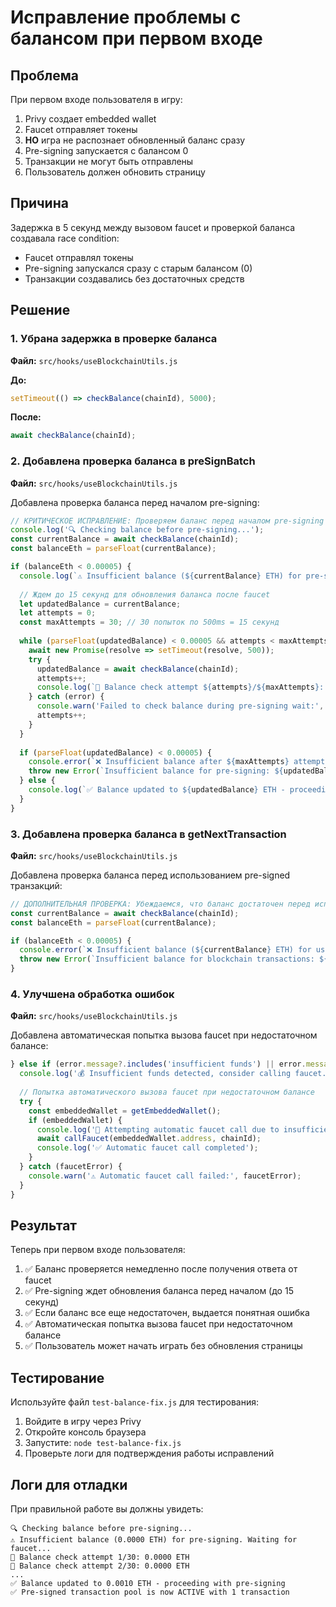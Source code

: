 # Исправление проблемы с балансом при первом входе

## Проблема

При первом входе пользователя в игру:
1. Privy создает embedded wallet
2. Faucet отправляет токены
3. **НО** игра не распознает обновленный баланс сразу
4. Pre-signing запускается с балансом 0
5. Транзакции не могут быть отправлены
6. Пользователь должен обновить страницу

## Причина

Задержка в 5 секунд между вызовом faucet и проверкой баланса создавала race condition:
- Faucet отправлял токены
- Pre-signing запускался сразу с старым балансом (0)
- Транзакции создавались без достаточных средств

## Решение

### 1. Убрана задержка в проверке баланса

**Файл:** `src/hooks/useBlockchainUtils.js`

**До:**
```javascript
setTimeout(() => checkBalance(chainId), 5000);
```

**После:**
```javascript
await checkBalance(chainId);
```

### 2. Добавлена проверка баланса в preSignBatch

**Файл:** `src/hooks/useBlockchainUtils.js`

Добавлена проверка баланса перед началом pre-signing:
```javascript
// КРИТИЧЕСКОЕ ИСПРАВЛЕНИЕ: Проверяем баланс перед началом pre-signing
console.log('🔍 Checking balance before pre-signing...');
const currentBalance = await checkBalance(chainId);
const balanceEth = parseFloat(currentBalance);

if (balanceEth < 0.00005) {
  console.log(`⚠️ Insufficient balance (${currentBalance} ETH) for pre-signing. Waiting for faucet...`);
  
  // Ждем до 15 секунд для обновления баланса после faucet
  let updatedBalance = currentBalance;
  let attempts = 0;
  const maxAttempts = 30; // 30 попыток по 500ms = 15 секунд
  
  while (parseFloat(updatedBalance) < 0.00005 && attempts < maxAttempts) {
    await new Promise(resolve => setTimeout(resolve, 500));
    try {
      updatedBalance = await checkBalance(chainId);
      attempts++;
      console.log(`🔄 Balance check attempt ${attempts}/${maxAttempts}: ${updatedBalance} ETH`);
    } catch (error) {
      console.warn('Failed to check balance during pre-signing wait:', error);
      attempts++;
    }
  }
  
  if (parseFloat(updatedBalance) < 0.00005) {
    console.error(`❌ Insufficient balance after ${maxAttempts} attempts (${updatedBalance} ETH). Cannot pre-sign transactions.`);
    throw new Error(`Insufficient balance for pre-signing: ${updatedBalance} ETH`);
  } else {
    console.log(`✅ Balance updated to ${updatedBalance} ETH - proceeding with pre-signing`);
  }
}
```

### 3. Добавлена проверка баланса в getNextTransaction

**Файл:** `src/hooks/useBlockchainUtils.js`

Добавлена проверка баланса перед использованием pre-signed транзакций:
```javascript
// ДОПОЛНИТЕЛЬНАЯ ПРОВЕРКА: Убеждаемся, что баланс достаточен перед использованием pre-signed транзакций
const currentBalance = await checkBalance(chainId);
const balanceEth = parseFloat(currentBalance);

if (balanceEth < 0.00005) {
  console.error(`❌ Insufficient balance (${currentBalance} ETH) for using pre-signed transactions`);
  throw new Error(`Insufficient balance for blockchain transactions: ${currentBalance} ETH. Please wait for faucet or refresh page.`);
}
```

### 4. Улучшена обработка ошибок

**Файл:** `src/hooks/useBlockchainUtils.js`

Добавлена автоматическая попытка вызова faucet при недостаточном балансе:
```javascript
} else if (error.message?.includes('insufficient funds') || error.message?.includes('Insufficient balance')) {
  console.log('💰 Insufficient funds detected, consider calling faucet...');
  
  // Попытка автоматического вызова faucet при недостаточном балансе
  try {
    const embeddedWallet = getEmbeddedWallet();
    if (embeddedWallet) {
      console.log('🔄 Attempting automatic faucet call due to insufficient balance...');
      await callFaucet(embeddedWallet.address, chainId);
      console.log('✅ Automatic faucet call completed');
    }
  } catch (faucetError) {
    console.warn('⚠️ Automatic faucet call failed:', faucetError);
  }
}
```

## Результат

Теперь при первом входе пользователя:

1. ✅ Баланс проверяется немедленно после получения ответа от faucet
2. ✅ Pre-signing ждет обновления баланса перед началом (до 15 секунд)
3. ✅ Если баланс все еще недостаточен, выдается понятная ошибка
4. ✅ Автоматическая попытка вызова faucet при недостаточном балансе
5. ✅ Пользователь может начать играть без обновления страницы

## Тестирование

Используйте файл `test-balance-fix.js` для тестирования:

1. Войдите в игру через Privy
2. Откройте консоль браузера
3. Запустите: `node test-balance-fix.js`
4. Проверьте логи для подтверждения работы исправлений

## Логи для отладки

При правильной работе вы должны увидеть:
```
🔍 Checking balance before pre-signing...
⚠️ Insufficient balance (0.0000 ETH) for pre-signing. Waiting for faucet...
🔄 Balance check attempt 1/30: 0.0000 ETH
🔄 Balance check attempt 2/30: 0.0000 ETH
...
✅ Balance updated to 0.0010 ETH - proceeding with pre-signing
✅ Pre-signed transaction pool is now ACTIVE with 1 transaction
```